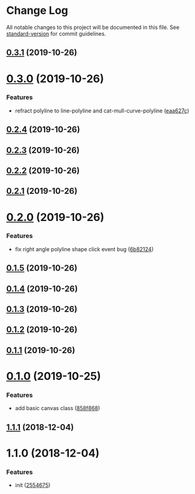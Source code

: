 # Change Log

All notable changes to this project will be documented in this file. See [standard-version](https://github.com/conventional-changelog/standard-version) for commit guidelines.

<a name="0.3.1"></a>
## [0.3.1](https://github.com/xiaomingplus/npm-typescript-boilerplate/compare/v0.3.0...v0.3.1) (2019-10-26)



<a name="0.3.0"></a>
# [0.3.0](https://github.com/xiaomingplus/npm-typescript-boilerplate/compare/v0.2.4...v0.3.0) (2019-10-26)


### Features

* refract polyline to line-polyline and cat-mull-curve-polyline ([eaa627c](https://github.com/xiaomingplus/npm-typescript-boilerplate/commit/eaa627c))



<a name="0.2.4"></a>
## [0.2.4](https://github.com/xiaomingplus/npm-typescript-boilerplate/compare/v0.2.3...v0.2.4) (2019-10-26)



<a name="0.2.3"></a>
## [0.2.3](https://github.com/xiaomingplus/npm-typescript-boilerplate/compare/v0.2.2...v0.2.3) (2019-10-26)



<a name="0.2.2"></a>
## [0.2.2](https://github.com/xiaomingplus/npm-typescript-boilerplate/compare/v0.2.1...v0.2.2) (2019-10-26)



<a name="0.2.1"></a>
## [0.2.1](https://github.com/xiaomingplus/npm-typescript-boilerplate/compare/v0.2.0...v0.2.1) (2019-10-26)



<a name="0.2.0"></a>
# [0.2.0](https://github.com/xiaomingplus/npm-typescript-boilerplate/compare/v0.1.5...v0.2.0) (2019-10-26)


### Features

* fix right angle polyline shape click event bug ([6b82124](https://github.com/xiaomingplus/npm-typescript-boilerplate/commit/6b82124))



<a name="0.1.5"></a>
## [0.1.5](https://github.com/xiaomingplus/npm-typescript-boilerplate/compare/v0.1.4...v0.1.5) (2019-10-26)



<a name="0.1.4"></a>
## [0.1.4](https://github.com/xiaomingplus/npm-typescript-boilerplate/compare/v0.1.3...v0.1.4) (2019-10-26)



<a name="0.1.3"></a>
## [0.1.3](https://github.com/xiaomingplus/npm-typescript-boilerplate/compare/v0.1.2...v0.1.3) (2019-10-26)



<a name="0.1.2"></a>
## [0.1.2](https://github.com/xiaomingplus/npm-typescript-boilerplate/compare/v0.1.0...v0.1.2) (2019-10-26)



<a name="0.1.1"></a>
## [0.1.1](https://github.com/xiaomingplus/npm-typescript-boilerplate/compare/v0.1.0...v0.1.1) (2019-10-26)



<a name="0.1.0"></a>
# [0.1.0](https://github.com/xiaomingplus/npm-typescript-boilerplate/compare/v1.1.1...v0.1.0) (2019-10-25)


### Features

* add basic canvas class ([858f868](https://github.com/xiaomingplus/npm-typescript-boilerplate/commit/858f868))



<a name="1.1.1"></a>
## [1.1.1](https://github.com/xiaomingplus/npm-typescript-boilerplate/compare/v1.1.0...v1.1.1) (2018-12-04)



<a name="1.1.0"></a>
# 1.1.0 (2018-12-04)


### Features

* init ([2554675](https://github.com/xiaomingplus/npm-typescript-boilerplate/commit/2554675))
